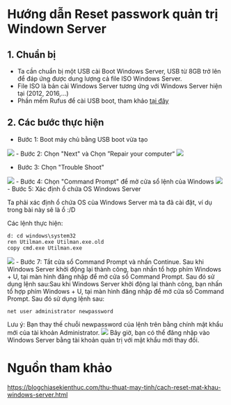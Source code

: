# Hướng dẫn Reset passwork quản trị Windown Server
## 1. Chuẩn bị
- Ta cần chuẩn bị một USB cài Boot Windows Server, USB từ 8GB trở lên để đáp ứng được dung lượng cả file ISO Windows Server.
- File ISO là bản cài Windows Server tương ứng với Windows Server hiện tại (2012, 2016,...)
- Phần mềm Rufus để cài USB boot, tham khảo [tại đây](https://quantrimang.com/huong-dan-tao-usb-boot-nhanh-94484)
## 2. Các bước thực hiện
- Bước 1: Boot máy chủ bằng USB boot vừa tạo
<img src="https://i.imgur.com/lzDF97V.png">
- Bước 2: Chọn "Next" và Chọn ”Repair your computer“
<img src="https://i.imgur.com/953FWgT.png">

- Bước 3: Chọn "Trouble Shoot"
<img src="https://i.imgur.com/sLOw73c.png">
- Bước 4: Chọn "Command Prompt" để mở cửa sổ lệnh của Windows
<img src="https://i.imgur.com/yUY3iHr.png">
- Bước 5: Xác định ổ chứa OS Windows Server

Ta phải xác định ổ chứa OS của Windows Server mà ta đã cài đặt, ví dụ trong bài này sẽ là ổ :/D

Các lệnh thực hiện:
```
d: cd windows\system32
ren Utilman.exe Utilman.exe.old
copy cmd.exe Utilman.exe
```
<img src="https://i.imgur.com/TwbCnHM.png">
- Bước 7: Tắt cửa sổ Command Prompt và nhấn Continue.
Sau khi Windows Server khởi động lại thành công, bạn nhấn tổ hợp phím Windows + U, tại màn hình đăng nhập để mở cửa sổ Command Prompt. Sau đó sử dụng lệnh sau:Sau khi Windows Server khởi động lại thành công, bạn nhấn tổ hợp phím Windows + U, tại màn hình đăng nhập để mở cửa sổ Command Prompt. Sau đó sử dụng lệnh sau:

```
net user administrator newpassword
```
Lưu ý: Bạn thay thế chuỗi newpassword của lệnh trên bằng chính mật khẩu mới của tài khoản Administrator.
<img src="https://i.imgur.com/YukOMj4.png">
Bây giờ, bạn có thể đăng nhập vào Windows Server bằng tài khoản quản trị với mật khẩu mới thay đổi.
# Nguồn tham khảo
https://blogchiasekienthuc.com/thu-thuat-may-tinh/cach-reset-mat-khau-windows-server.html
